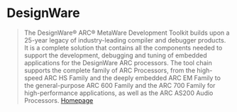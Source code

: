# DesignWare

> The DesignWare® ARC® MetaWare Development Toolkit builds upon a 25-year legacy of industry-leading compiler and debugger products. It is a complete solution that contains all the components needed to support the development, debugging and tuning of embedded applications for the DesignWare ARC processors. The tool chain supports the complete family of ARC Processors, from the high-speed ARC HS Family and the deeply embedded ARC EM Family to the general-purpose ARC 600 Family and the ARC 700 Family for high-performance applications, as well as the ARC AS200 Audio Processors. [Homepage](https://www.synopsys.com/dw/ipdir.php?ds=sw_metaware)

